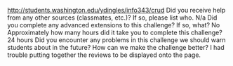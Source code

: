 http://students.washington.edu/ydingles/info343/crud
Did you receive help from any other sources (classmates, etc.)? If so, please list who.
N/a
Did you complete any advanced extensions to this challenge? If so, what?
No
Approximately how many hours did it take you to complete this challenge?
24 hours
Did you encounter any problems in this challenge we should warn students about in the future? How can we make the challenge better?
I had trouble putting together the reviews to be displayed onto the page.